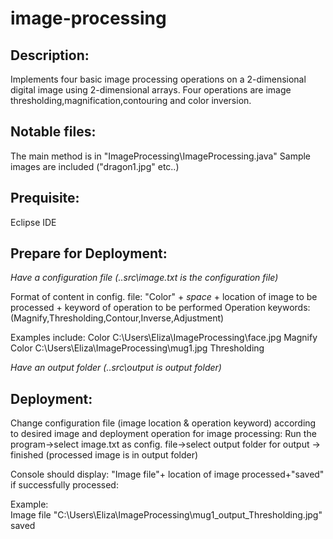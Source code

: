 # image-processing
## Description:
Implements four basic image processing operations on a 2-dimensional digital image using 2-dimensional arrays.
Four operations are image thresholding,magnification,contouring and color inversion.


## Notable files:
The main method is in "ImageProcessing\ImageProcessing.java"
Sample images are included ("dragon1.jpg" etc..)

## Prequisite:
Eclipse IDE

## Prepare for Deployment:
*Have a configuration file  (..src\image.txt is the configuration file)*

  Format of content in config. file: "Color" + *space* + location of image to be processed + keyword of operation to be performed 
  Operation keywords:(Magnify,Thresholding,Contour,Inverse,Adjustment)

  Examples include:
  Color C:\Users\Eliza\ImageProcessing\face.jpg Magnify 
  Color C:\Users\Eliza\ImageProcessing\mug1.jpg Thresholding  
  
*Have an output folder (..src\output is output folder)*

## Deployment:
Change configuration file (image location & operation keyword) according to desired image and deployment operation for image processing:
Run the program->select image.txt as config. file->select output folder for output -> finished (processed image is in output folder)
  
  Console should display: "Image file"+ location of image processed+"saved"  if successfully processed:
  
  Example:  
  Image file "C:\Users\Eliza\ImageProcessing\mug1_output_Thresholding.jpg" saved
  





